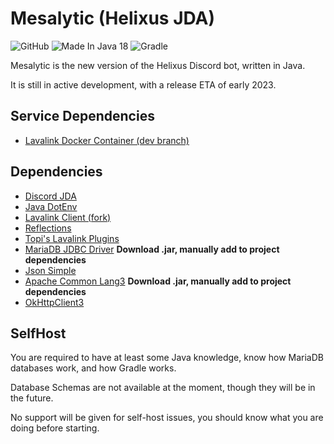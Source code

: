 # Mesalytic (Helixus JDA)

![GitHub](https://img.shields.io/github/license/chocololat/Mesalytic)
![Made In Java 18](https://img.shields.io/badge/Made%20in-Java%2018-brightgreen)
![Gradle](https://img.shields.io/badge/Build%20With-Gradle-blue)

Mesalytic is the new version of the Helixus Discord bot, written in Java.

It is still in active development, with a release ETA of early 2023.

## Service Dependencies
- [Lavalink Docker Container (dev branch)](https://hub.docker.com/layers/lavalink/fredboat/lavalink/dev/images/sha256-600100af9b8563896a3fda44949476b1bc21245402a9342e9ef36f202905bfeb?context=explore)

## Dependencies
- [Discord JDA](https://github.com/DV8FromTheWorld/JDA)
- [Java DotEnv](https://github.com/cdimascio/dotenv-java)
- [Lavalink Client (fork)](https://github.com/chocololat/Lavalink-Client)
- [Reflections](https://mvnrepository.com/artifact/org.reflections/reflections)
- [Topi's Lavalink Plugins](https://github.com/Topis-Lavalink-Plugins/Topis-Source-Managers-Plugin)
- [MariaDB JDBC Driver](https://mariadb.com/kb/en/about-mariadb-connector-j/) **Download .jar, manually add to project dependencies**
- [Json Simple](https://mvnrepository.com/artifact/com.googlecode.json-simple/json-simple)
- [Apache Common Lang3](https://mvnrepository.com/artifact/org.apache.commons/commons-lang3) **Download .jar, manually add to project dependencies**
- [OkHttpClient3](https://mvnrepository.com/artifact/com.squareup.okhttp3/okhttp)

## SelfHost
You are required to have at least some Java knowledge, know how MariaDB databases work, and how Gradle works.

Database Schemas are not available at the moment, though they will be in the future.

No support will be given for self-host issues, you should know what you are doing before starting.

